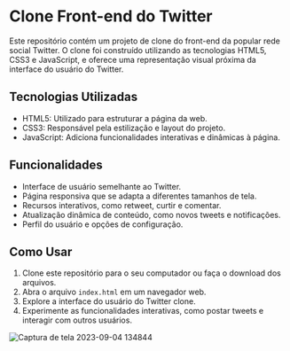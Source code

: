 # Clone Front-end do Twitter

Este repositório contém um projeto de clone do front-end da popular rede social Twitter. O clone foi construído utilizando as tecnologias HTML5, CSS3 e JavaScript, e oferece uma representação visual próxima da interface do usuário do Twitter.

## Tecnologias Utilizadas

- HTML5: Utilizado para estruturar a página da web.
- CSS3: Responsável pela estilização e layout do projeto.
- JavaScript: Adiciona funcionalidades interativas e dinâmicas à página.

## Funcionalidades

- Interface de usuário semelhante ao Twitter.
- Página responsiva que se adapta a diferentes tamanhos de tela.
- Recursos interativos, como retweet, curtir e comentar.
- Atualização dinâmica de conteúdo, como novos tweets e notificações.
- Perfil do usuário e opções de configuração.

## Como Usar

1. Clone este repositório para o seu computador ou faça o download dos arquivos.
2. Abra o arquivo `index.html` em um navegador web.
3. Explore a interface do usuário do Twitter clone.
4. Experimente as funcionalidades interativas, como postar tweets e interagir com outros usuários.

![Captura de tela 2023-09-04 134844](https://github.com/TamiBeira/cloneTwitter/assets/55815968/6a1db523-0e13-4b4b-ba05-3e1ce099212d)
